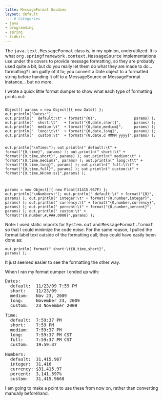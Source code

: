 ```yaml
---
title: MessageFormat Goodies
layout: default
--- # Categories
- java
- programming
- spring
- tidbits
---
```


The <tt>java.text.MessageFormat</tt> class is, in my opinion, underutilized. It is what <tt>org.springframework.context.MessageSource</tt> implementations use under the covers to provide message formatting, so they are probably used quite a bit, but do you really let them do what they are made to do... formatting? I am guilty of it to; you convert a Date object to a formatted string before handing it off to a MessageSource or MessageFormat instance... but no more.

I wrote a quick little format dumper to show what each type of formatting prints out:

<code lang="java">
Object[] params = new Object[]{ new Date() };
out.println("Dates:");
out.println("  default:\t" + format("{0}",                 params) );
out.println("  short:\t"   + format("{0,date,short}",      params) );
out.println("  medium:\t"  + format("{0,date,medium}",     params) );
out.println("  long:\t\t"  + format("{0,date,long}",       params) );
out.println("  custom:\t"  + format("{0,date,d MMMM yyyy}",params) );

out.println("\nTime:");
out.println("  default:\t" + format("{0,time}",         params) );
out.println("  short:\t"   + format("{0,time,short}",   params) );
out.println("  medium:\t"  + format("{0,time,medium}",  params) );
out.println("  long:\t\t"  + format("{0,time,long}",    params) );
out.println("  full:\t\t"  + format("{0,time,full}",    params) );
out.println("  custom:\t"  + format("{0,time,HH:mm:ss}",params) );

params = new Object[]{ new Float(31415.967F) };
out.println("\nNumbers:");
out.println("  default:\t"  + format("{0}",                  params) );
out.println("  integer:\t"  + format("{0,number,integer}",   params) );
out.println("  currency:\t" + format("{0,number,currency}",  params) );
out.println("  percent:\t"  + format("{0,number,percent}",   params) );
out.println("  custom:\t"   + format("{0,number,#,###.0000}",params) );
</code>

Note: I used static imports for <tt>System.out</tt> and <tt>MessageFormat.format</tt> so that I could minimize the code noise. For the same reason, I pulled the format label text outside of the formatting call; they could have easily been done as:

<code lang="java">out.println( format("  short:\t{0,time,short}",   params) );</code>

It just seemed easier to see the formatting the other way.

When I ran my format dumper I ended up with:

<pre>
Dates:
  default:	11/23/09 7:59 PM
  short:	11/23/09
  medium:	Nov 23, 2009
  long:		November 23, 2009
  custom:	23 November 2009

Time:
  default:	7:59:37 PM
  short:	7:59 PM
  medium:	7:59:37 PM
  long:		7:59:37 PM CST
  full:		7:59:37 PM CST
  custom:	19:59:37

Numbers:
  default:	31,415.967
  integer:	31,416
  currency:	$31,415.97
  percent:	3,141,597%
  custom:	31,415.9668
</pre>

I am going to make a point to use these from now on, rather than converting manually beforehand.
